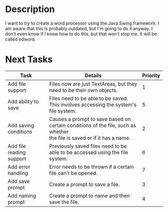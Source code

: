 # Description

I want to try to create a word processor using the Java Swing framework. I am aware that this is probably outdated, but I'm going to do it anyway. I don't even know if I know how to do this, but that won't stop me. It will be called edword. 

# Next Tasks
| Task | Details | Priority |
|---|---|---|
| Add file support | Files now are just TextAreas, but they need to be their own objects. | 1 |
| Add ability to save | Files need to be able to be saved. This involves accessing the system's file system. | 5 |
| Add saving conditions | Causes a prompt to save based on certain conditions of the file, such as whether <br />the file is saved or if it has a name. | 2 |
| Add file reading support | Previously saved files need to be able to be accessed using the file system. | 6 |
| Add error handling | Error needs to be thrown if a certain file can't be opened. | 7 |
| Add save prompt | Create a prompt to save a file. | 3 |
| Add naming prompt | Create a prompt to name and then save the file. | 4 |
